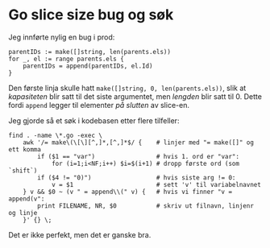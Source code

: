 # Go slice size bug og søk

Jeg innførte nylig en bug i prod:

```
parentIDs := make([]string, len(parents.els))
for _, el := range parents.els {
    parentIDs = append(parentIDs, el.Id)
}
```

Den første linja skulle hatt `make([]string, 0, len(parents.els))`,
slik at _kapasiteten_ blir satt til det siste argumentet, men _lengden_ blir satt til 0.
Dette fordi `append` legger til elementer _på slutten_ av slice-en.

Jeg gjorde så et søk i kodebasen etter flere tilfeller:

```
find . -name \*.go -exec \
    awk '/= make\(\[\][^,]*,[^,]*$/ {    # linjer med "= make([]" og ett komma
        if ($1 == "var")                 # hvis 1. ord er "var":
            for (i=1;i<NF;i++) $i=$(i+1) # dropp første ord (som `shift`)
        if ($4 != "0)")                  # hvis siste arg != 0:
            v = $1                       # sett 'v' til variabelnavnet
    } v && $0 ~ (v " = append\\(" v) {   # hvis vi finner "v = append(v":
        print FILENAME, NR, $0           # skriv ut filnavn, linjenr og linje
    }' {} \;
```

Det er ikke perfekt, men det er ganske bra.


